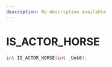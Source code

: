 ```yaml
---
description: No description available 
---
```


# IS_ACTOR_HORSE

```cpp
int IS_ACTOR_HORSE(int _Unk0);
```